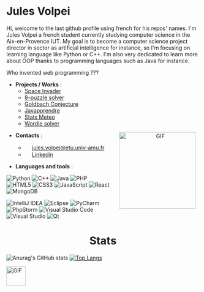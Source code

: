 # Jules Volpei

Hi, welcome to the last github profile using french for his repos' names. I'm Jules Volpei a french student currently studying computer science in the Aix-en-Provence IUT. My goal is to become a computer science project director in sector as artificial intelligence for instance, so I'm focusing on learning language like Python or C++. I'm also very dedicated to learn more about OOP thanks to programming languages such as Java for instance.

Who invented web programming ???

* __Projects / Works__ :
  * [Space Invader](https://github.com/JulesVolpei/CasaliShooter)
  * [8-puzzle solver](https://github.com/JulesVolpei/jeuDuTaquin)
  * [Goldbach Conjecture](https://github.com/JulesVolpei/ConjectureGoldbach)
  * [Javapprendre](https://github.com/JulesVolpei/Javapprendre)
  * [Stats Meteo](https://github.com/JulesVolpei/Stats-Meteo)
  * [Wordle solver](https://github.com/JulesVolpei/WordleSolver)

<div align='center'> <img height="200" width="200" alt="GIF" align='right' src="https://i.pinimg.com/originals/53/04/96/530496f5dcf65046e8c0360d7d89b10a.gif" style="float:right;margin:0 10px 0 20px;"> </div>

* __Contacts__ :
  * <img height="15" width="15" src="https://heydiag-rdv.fr/assets/mail.png" /> jules.volpei@etu.univ-amu.fr
  * <img height="15" width="15" src="https://www.presse-citron.net/app/uploads/2020/06/linkedin-logo.jpg" /> [Linkedin](https://www.linkedin.com/in/jules-volpei-788286230/)

* __Languages and tools__ :

![Python](https://img.shields.io/badge/python-3670A0?style=for-the-badge&logo=python&logoColor=ffdd54)
![C++](https://img.shields.io/badge/c++-%2300599C.svg?style=for-the-badge&logo=c%2B%2B&logoColor=white)
![Java](https://img.shields.io/badge/java-%23ED8B00.svg?style=for-the-badge&logo=java&logoColor=white)
![PHP](https://img.shields.io/badge/php-%23777BB4.svg?style=for-the-badge&logo=php&logoColor=white)
![HTML5](https://img.shields.io/badge/html5-%23E34F26.svg?style=for-the-badge&logo=html5&logoColor=white)
![CSS3](https://img.shields.io/badge/css3-%231572B6.svg?style=for-the-badge&logo=css3&logoColor=white)
![JavaScript](https://img.shields.io/badge/javascript-%23323330.svg?style=for-the-badge&logo=javascript&logoColor=%23F7DF1E)
![React](https://img.shields.io/badge/react-%2320232a.svg?style=for-the-badge&logo=react&logoColor=%2361DAFB)
![MongoDB](https://img.shields.io/badge/MongoDB-%234ea94b.svg?style=for-the-badge&logo=mongodb&logoColor=white)

![IntelliJ IDEA](https://img.shields.io/badge/IntelliJIDEA-000000.svg?style=for-the-badge&logo=intellij-idea&logoColor=white)
![Eclipse](https://img.shields.io/badge/Eclipse-FE7A16.svg?style=for-the-badge&logo=Eclipse&logoColor=white)
![PyCharm](https://img.shields.io/badge/pycharm-143?style=for-the-badge&logo=pycharm&logoColor=black&color=black&labelColor=green)
![PhpStorm](https://img.shields.io/badge/phpstorm-143?style=for-the-badge&logo=phpstorm&logoColor=black&color=black&labelColor=darkorchid)
![Visual Studio Code](https://img.shields.io/badge/Visual%20Studio%20Code-0078d7.svg?style=for-the-badge&logo=visual-studio-code&logoColor=white)
![Visual Studio](https://img.shields.io/badge/Visual%20Studio-5C2D91.svg?style=for-the-badge&logo=visual-studio&logoColor=white)
![Qt](https://img.shields.io/badge/Qt-%23217346.svg?style=for-the-badge&logo=Qt&logoColor=white)

<h1 align="center"> <strong> Stats </strong> </h1>
 
![Anurag's GitHub stats](https://github-readme-stats.vercel.app/api?username=JulesVolpei&show_icons=true&theme=swift)  [![Top Langs](https://github-readme-stats.vercel.app/api/top-langs/?username=JulesVolpei&theme=swift)](https://github.com/anuraghazra/github-readme-stats)

<img height="50" width="50" alt="GIF" src="https://media2.giphy.com/media/QBuqUhOb96s89zKdBV/giphy.gif" /> 
